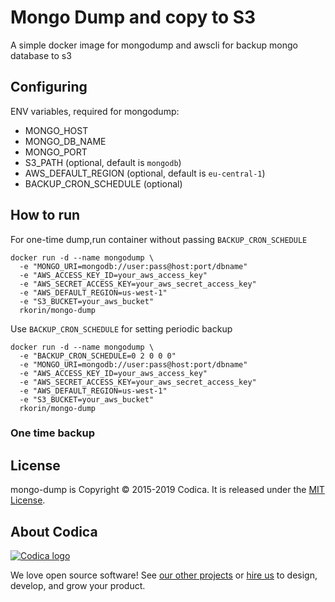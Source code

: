 # Mongo Dump and copy to S3

A simple docker image for mongodump and awscli for backup mongo database to s3

## Configuring

ENV variables, required for mongodump:
  
  * MONGO_HOST
  * MONGO_DB_NAME
  * MONGO_PORT
  * S3_PATH (optional, default is `mongodb`)
  * AWS_DEFAULT_REGION (optional, default is `eu-central-1`)
  * BACKUP_CRON_SCHEDULE (optional)

## How to run

For one-time dump,run container without passing `BACKUP_CRON_SCHEDULE`

```
docker run -d --name mongodump \
  -e "MONGO_URI=mongodb://user:pass@host:port/dbname"
  -e "AWS_ACCESS_KEY_ID=your_aws_access_key"
  -e "AWS_SECRET_ACCESS_KEY=your_aws_secret_access_key"
  -e "AWS_DEFAULT_REGION=us-west-1"
  -e "S3_BUCKET=your_aws_bucket"
  rkorin/mongo-dump
```

Use `BACKUP_CRON_SCHEDULE` for setting periodic backup

```
docker run -d --name mongodump \
  -e "BACKUP_CRON_SCHEDULE=0 2 0 0 0"
  -e "MONGO_URI=mongodb://user:pass@host:port/dbname"
  -e "AWS_ACCESS_KEY_ID=your_aws_access_key"
  -e "AWS_SECRET_ACCESS_KEY=your_aws_secret_access_key"
  -e "AWS_DEFAULT_REGION=us-west-1"
  -e "S3_BUCKET=your_aws_bucket"
  rkorin/mongo-dump
```

### One time backup 




## License
mongo-dump is Copyright © 2015-2019 Codica. It is released under the [MIT License](https://opensource.org/licenses/MIT).

## About Codica

[![Codica logo](https://www.codica.com/assets/images/logo/logo.svg)](https://www.codica.com)

We love open source software! See [our other projects](https://github.com/codica2) or [hire us](https://www.codica.com/) to design, develop, and grow your product.